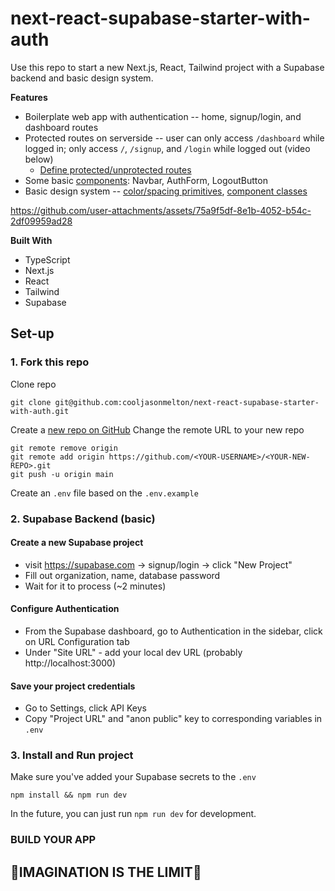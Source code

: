 # next-react-supabase-starter-with-auth

Use this repo to start a new Next.js, React, Tailwind project with a Supabase backend and basic design system.

__Features__
- Boilerplate web app with authentication -- home, signup/login, and dashboard routes
- Protected routes on serverside -- user can only access `/dashboard` while logged in; only access `/`, `/signup`, and `/login` while logged out (video below)
  - [Define protected/unprotected routes](https://github.com/cooljasonmelton/next-react-supabase-starter-with-auth/blob/a260c2bbc91528bdb4bd1e61ad8dedd5de0384d3/middleware.ts#L37)
- Some basic [components](https://github.com/cooljasonmelton/next-react-supabase-starter-with-auth/blob/main/components): Navbar, AuthForm, LogoutButton
- Basic design system -- [color/spacing primitives](https://github.com/cooljasonmelton/next-react-supabase-starter-with-auth/blob/main/app/variables.css), [component classes](https://github.com/cooljasonmelton/next-react-supabase-starter-with-auth/blob/main/app/components.css)

https://github.com/user-attachments/assets/75a9f5df-8e1b-4052-b54c-2df09959ad28

__Built With__
- TypeScript
- Next.js
- React
- Tailwind
- Supabase

## Set-up

### 1. Fork this repo

Clone repo
```
git clone git@github.com:cooljasonmelton/next-react-supabase-starter-with-auth.git
```

Create a [new repo on GitHub](https://github.com/new)
Change the remote URL to your new repo

```
git remote remove origin
git remote add origin https://github.com/<YOUR-USERNAME>/<YOUR-NEW-REPO>.git
git push -u origin main
```

Create an `.env` file based on the `.env.example`

### 2. Supabase Backend (basic)

#### Create a new Supabase project

- visit https://supabase.com -> signup/login -> click "New Project"
- Fill out organization, name, database password
- Wait for it to process (~2 minutes)

#### Configure Authentication

- From the Supabase dashboard, go to Authentication in the sidebar, click on URL Configuration tab
- Under "Site URL" - add your local dev URL (probably http://localhost:3000)

#### Save your project credentials

- Go to Settings, click API Keys
- Copy "Project URL" and "anon public" key to corresponding variables in `.env`

### 3. Install and Run project

Make sure you've added your Supabase secrets to the `.env`

```
npm install && npm run dev
```

In the future, you can just run `npm run dev` for development.

### BUILD YOUR APP

🌈IMAGINATION IS THE LIMIT🚀  
---

